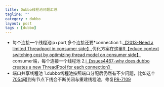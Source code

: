 ```yaml
---
title: Dubbo线程池问题汇总
tagline: ""
category : dubbo
layout: post
tags : [dubbo]
---
```


+ 每个连接一个线程池ip+port,多个连接还要*connection
1.[【2013-Need a limited Threadpool in consumer side】](https://github.com/apache/dubbo/issues/2013),优化方案在这里[R【educe context switching cost by optimizing thread model on consumer side】](https://github.com/apache/dubbo/pull/4131)
consumer端，每个连接一个线程池
2.[i【ssues4467-why does dubbo creates a new ThreadPool for each connection】](https://github.com/apache/dubbo/issues/4467)
+ 端口共享线程池
1.dubbo线程池按照端口分配后仍然有不少问题，比如这个[7054](https://github.com/apache/dubbo/issues/7054)碰到有节点下线会不断关闭与重建线程池，修复[PR-7109](https://github.com/apache/dubbo/pull/7109)
